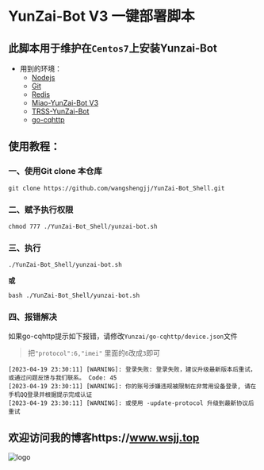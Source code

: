 

# YunZai-Bot V3 一键部署脚本

## 此脚本用于维护在`Centos7`上安装Yunzai-Bot

- 用到的环境：
  - [Nodejs](https://nodejs.org/en)
  - [Git](https://git-scm.com/)
  - [Redis](https://redis.io/)
  - [Miao-YunZai-Bot V3](https://github.com/yoimiya-kokomi/Miao-Yunzai)
  - [TRSS-YunZai-Bot](https://gitee.com/TimeRainStarSky/TRSS_Yunzai)
  - [go-cqhttp](https://github.com/Mrs4s/go-cqhttp)

## 使用教程：

### 一、使用Git clone 本仓库

```
git clone https://github.com/wangshengjj/YunZai-Bot_Shell.git
```

### 二、赋予执行权限

```
chmod 777 ./YunZai-Bot_Shell/yunzai-bot.sh
```

### 三、执行

```
./YunZai-Bot_Shell/yunzai-bot.sh
```

**或**

```
bash ./YunZai-Bot_Shell/yunzai-bot.sh
```
### 四、报错解决

如果go-cqhttp提示如下报错，请修改`Yunzai/go-cqhttp/device.json`文件

> 把`"protocol":6,"imei"` 里面的`6`改成`3`即可

```
[2023-04-19 23:30:11] [WARNING]: 登录失败: 登录失败，建议升级最新版本后重试，或通过问题反馈与我们联系。 Code: 45 
[2023-04-19 23:30:11] [WARNING]: 你的账号涉嫌违规被限制在非常用设备登录, 请在手机QQ登录并根据提示完成认证 
[2023-04-19 23:30:11] [WARNING]: 或使用 -update-protocol 升级到最新协议后重试
```

## 欢迎访问我的博客https://www.wsjj.top

![logo](https://www.wangshengjj.work/upload/2022/10/logo3.png)
